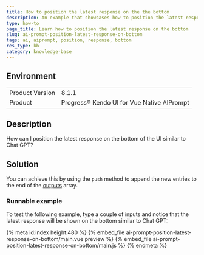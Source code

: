 ```yaml
---
title: How to position the latest response on the the bottom
description: An example that showcases how to position the latest response on the bottom
type: how-to
page_title: Learn how to position the latest response on the bottom
slug: ai-prompt-position-latest-response-on-bottom
tags: ai, aiprompt, position, response, bottom
res_type: kb
category: knowledge-base
---
```


## Environment

<table>
    <tbody>
	    <tr>
	    	<td>Product Version</td>
	    	<td>8.1.1</td>
	    </tr>
	    <tr>
	    	<td>Product</td>
	    	<td>Progress® Kendo UI for Vue Native AIPrompt</td>
	    </tr>
    </tbody>
</table>

## Description

How can I position the latest response on the bottom of the UI similar to Chat GPT?

## Solution 

You can achieve this by using the `push` method to append the new entries to the end of the [outputs](slug:api_conversational-ui_aipromptprops#toc_outputs) array.

### Runnable example

To test the following example, type a couple of inputs and notice that the latest response will be shown on the bottom similar to Chat GPT:

{% meta id:index height:480 %}
{% embed_file ai-prompt-position-latest-response-on-bottom/main.vue preview %}
{% embed_file ai-prompt-position-latest-response-on-bottom/main.js %}
{% endmeta %}


